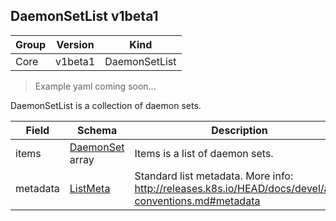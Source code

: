 ## DaemonSetList v1beta1

Group        | Version     | Kind
------------ | ---------- | -----------
Core | v1beta1 | DaemonSetList

> Example yaml coming soon...



DaemonSetList is a collection of daemon sets.



Field        | Schema     | Description
------------ | ---------- | -----------
items | [DaemonSet](#daemonset-v1beta1) array | Items is a list of daemon sets.
metadata | [ListMeta](#listmeta-unversioned) | Standard list metadata. More info: http://releases.k8s.io/HEAD/docs/devel/api-conventions.md#metadata

